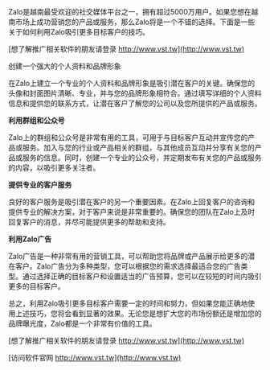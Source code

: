 Zalo是越南最受欢迎的社交媒体平台之一，拥有超过5000万用户。如果您想在越南市场上成功营销您的产品或服务，那么Zalo将是一个不错的选择。下面是一些关于如何利用Zalo吸引更多目标客户的技巧。

[想了解推广相关软件的朋友请登录 http://www.vst.tw](http://www.vst.tw)

创建一个强大的个人资料和品牌形象

在Zalo上建立一个专业的个人资料和品牌形象是吸引潜在客户的关键。确保您的头像和封面图片清晰、专业，并与您的品牌形象相符合。通过填写详细的个人资料信息和提供您的联系方式，让潜在客户了解您的公司以及您所提供的产品或服务。

**利用群组和公众号**

Zalo上的群组和公众号是非常有用的工具，可用于与目标客户互动并宣传您的产品或服务。加入与您的行业或产品相关的群组，与其他成员互动并分享有关您的产品或服务的信息。同时，创建一个专业的公众号，并定期发布有关您的产品或服务的内容，以吸引更多关注者。

**提供专业的客户服务**

良好的客户服务是吸引潜在客户的另一个重要因素。在Zalo上回复客户的咨询和提供专业的解决方案，对于客户来说是非常重要的。确保您的团队在Zalo上及时回复客户的消息，并尽可能提供更多的帮助和支持。

**利用Zalo广告**

Zalo广告是一种非常有用的营销工具，可以帮助您将品牌或产品展示给更多的潜在客户。Zalo广告分为多种类型，您可以根据您的需求选择最适合您的广告类型。通过选择正确的目标客户和设置适当的广告预算，您可以在较短的时间内吸引更多的目标客户。

总之，利用Zalo吸引更多目标客户需要一定的时间和努力，但如果您能正确地使用上述技巧，您将会看到显著的效果。无论您是想扩大您的市场份额还是增加您的品牌曝光度，Zalo都是一个非常有价值的工具。

[想了解推广相关软件的朋友请登录 http://www.vst.tw](http://www.vst.tw)


[访问软件官网 http://www.vst.tw](http://www.vst.tw)
